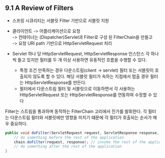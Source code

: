 ## 9.1 A Review of Filters

- 스프링 시큐리티는 서블릿 Filter 기반으로 서블릿 지원
- 클라이언트 -> 어플리케이션으로 요청  
  \-> 컨테이너는 (Dispatcher)Servlet과 Filter로 구성 된 FilterChain을 만들고  
  \-> 요청 URI path 기반으로 HttpServletRequest 처리

- Servlet 하나 당 HttpServletRequest, HttpServletResponse 인스턴스 각 하나씩 들고 있지만 필터를 두 개 이상 사용하면 유동적인 흐름을 수행할 수 있다.
  - 특정 조건 만족하는 경우 다운스트림(client -> servlet) 필터 또는 서블릿이 호출되지 않도록 할 수 있다. 해당 서블릿 필터가 속하는 지점에서 멈출 경우 필터는 HttpServletResponse를 만든다.
  - 필터에서 다운스트림 필터 및 서블릿으로 이동하면서 각 사용하는 HttpServletRequest 또는 HttpServletResponse를 연동하여 수정할 수 있다

Filter는 스트림을 통과하며 동작하는 FilterChain 고리에서 진가를 발휘한다. 각 필터는 다운스트림 필터와 서블릿에만 영향을 미치기 떄문에 각 필터가 호출되는 순서가 매우 중요하다.

```java
public void doFilter(ServletRequest request, ServletResponse response, FilterChain chain) {
	// do something before the rest of the application
    chain.doFilter(request, response); // invoke the rest of the application
    // do something after the rest of the application
}
```
